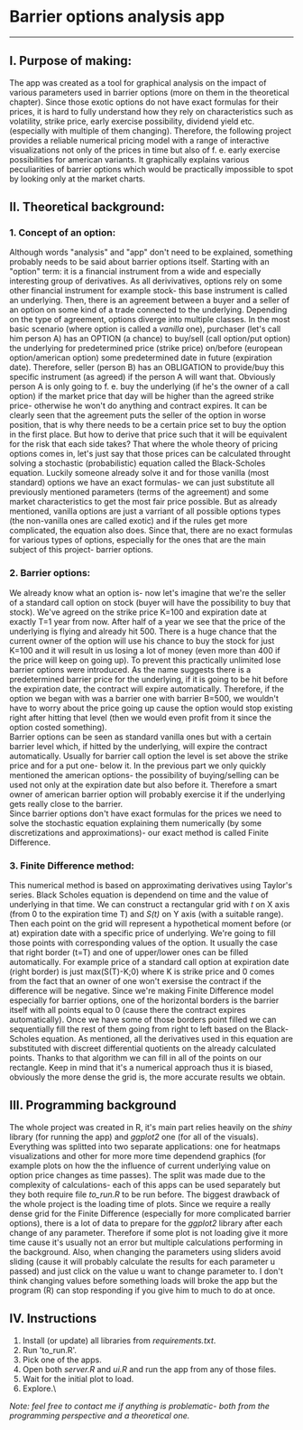 # Barrier options analysis app


---
## I. Purpose of making:
The app was created as a tool for graphical analysis on the impact of various parameters used in barrier options (more on them in the theoretical chapter). Since those exotic options do not have exact formulas for their prices, it is hard to fully understand how they rely on characteristics such as volatility, strike price, early exercise possibility, dividend yield etc. (especially with multiple of them changing). Therefore, the following project provides a reliable numerical pricing model with a range of interactive visualizations not only of the prices in time but also of f. e. early exercise possibilities for american variants. It graphically explains various peculiarities of barrier options which would be practically impossible to spot by looking only at the market charts.
## II. Theoretical background:
### 1. Concept of an option:
Although words "analysis" and "app" don't need to be explained, something probably needs to be said about barrier options itself. Starting with an "option" term: it is a financial instrument from a wide and especially interesting group of derivatives. As all derivivatives, options rely on some other financial instrument for example stock- this base instrument is called an underlying. Then, there is an agreement between a buyer and a seller of an option on some kind of a trade connected to the underlying. Depending on the type of agreement, options diverge into multiple classes. In the most basic scenario (where option is called a *vanilla* one), purchaser (let's call him person A) has an OPTION (a chance) to buy/sell (call option/put option) the underlying for predetermined price (strike price) on/before (european option/american option) some predetermined date in future (expiration date). Therefore, seller (person B) has an OBLIGATION to provide/buy this specific instrument (as agreed) if the person A will want that. Obviously person A is only going to f. e. buy the underlying (if he's the owner of a call option) if the market price that day will be higher than the agreed strike price- otherwise he won't do anything and contract expires. It can be clearly seen that the agreement puts the seller of the option in worse position, that is why there needs to be a certain price set to buy the option in the first place. But how to derive that price such that it will be equivalent for the risk that each side takes? That where the whole theory of pricing options comes in, let's just say that those prices can be calculated throught solving a stochastic (probabilistic) equation called the Black-Scholes equation. Luckily someone already solve it and for those vanilla (most standard) options we have an exact formulas- we can just substitute all previously mentioned parameters (terms of the agreement) and some market characteristics to get the most fair price possible. But as already mentioned, vanilla options are just a varriant of all possible options types (the non-vanilla ones are called exotic) and if the rules get more complicated, the equation also does. Since that, there are no exact formulas for various types of options, especially for the ones that are the main subject of this project- barrier options.
### 2. Barrier options:
We already know what an option is- now let's imagine that we're the seller of a standard call option on stock (buyer will have the possibility to buy that stock). We've agreed on the strike price K=100 and expiration date at exactly T=1 year from now. After half of a year we see that the price of the underlying is flying and already hit 500. There is a huge chance that the current owner of the option will use his chance to buy the stock for just K=100 and it will result in us losing a lot of money (even more than 400 if the price will keep on going up). To prevent this practically unlimited lose barrier options were introduced. As the name suggests there is a predetermined barrier price for the underlying, if it is going to be hit before the expiration date, the contract will expire automatically. Therefore, if the option we began with was a barrier one with barrier B=500, we wouldn't have to worry about the price going up cause the option would stop existing right after hitting that level (then we would even profit from it since the option costed something).\
Barrier options can be seen as standard vanilla ones but with a certain barrier level which, if hitted by the underlying, will expire the contract automatically. Usually for barrier call option the level is set above the strike price and for a put one- below it. In the previous part we only quickly mentioned the american options- the possibility of buying/selling can be used not only at the expiration date but also before it. Therefore a smart owner of american barrier option will probably exercise it if the underlying gets really close to the barrier.\
Since barrier options don't have exact formulas for the prices we need to solve the stochastic equation explaining them numerically (by some discretizations and approximations)- our exact method is called Finite Difference.
### 3. Finite Difference method:
This numerical method is based on approximating derivatives using Taylor's series. Black Scholes equation is dependend on time and the value of underlying in that time. We can construct a rectangular grid with *t* on X axis (from 0 to the expiration time T) and *S(t)* on Y axis (with a suitable range). Then each point on the grid will represent a hypothetical moment before (or at) expiration date with a specific price of underlying. We're going to fill those points with corresponding values of the option. It usually the case that right border (t=T) and one of upper/lower ones can be filled automatically. For example price of a standard call option at expiration date (right border) is just max(S(T)-K;0) where K is strike price and 0 comes from the fact that an owner of one won't exersise the contract if the difference will be negative. Since we're making Finite Difference model especially for barrier options, one of the horizontal borders is the barrier itself with all points equal to 0 (cause there the contract expires automatically). Once we have some of those borders point filled we can sequentially fill the rest of them going from right to left based on the Black-Scholes equation. As mentioned, all the derivatives used in this equation are substituted with discreet differential quotients on the already calculated points. Thanks to that algorithm we can fill in all of the points on our rectangle. Keep in mind that it's a numerical approach thus it is biased, obviously the more dense the grid is, the more accurate results we obtain.

## III. Programming background
The whole project was created in R, it's main part relies heavily on the *shiny* library (for running the app) and *ggplot2* one (for all of the visuals). Everything was splitted into two separate applications: one for heatmaps visualizations and other for more more time dependend graphics (for example plots on how the the influence of current underlying value on option price changes as time passes). The split was made due to the complexity of calculations- each of this apps can be used separately but they both require file *to_run.R* to be run before. The biggest drawback of the whole project is the loading time of plots. Since we require a really dense grid for the Finite Difference (especially for more complicated barrier options), there is a lot of data to prepare for the *ggplot2* library after each change of any parameter. Therefore if some plot is not loading give it more time cause it's usually not an error but multiple calculations performing in the background. Also, when changing the parameters using sliders avoid sliding (cause it will probably calculate the results for each parameter u passed) and just click on the value u want to change parameter to. I don't think changing values before something loads will broke the app but the program (R) can stop responding if you give him to much to do at once.
## IV. Instructions
1. Install (or update) all libraries from *requirements.txt*.
2. Run 'to_run.R'.
3. Pick one of the apps.
4. Open both *server.R* and *ui.R* and run the app from any of those files.
6. Wait for the initial plot to load.
7. Explore.\

*Note: feel free to contact me if anything is problematic- both from the programming perspective and a theoretical one.*
